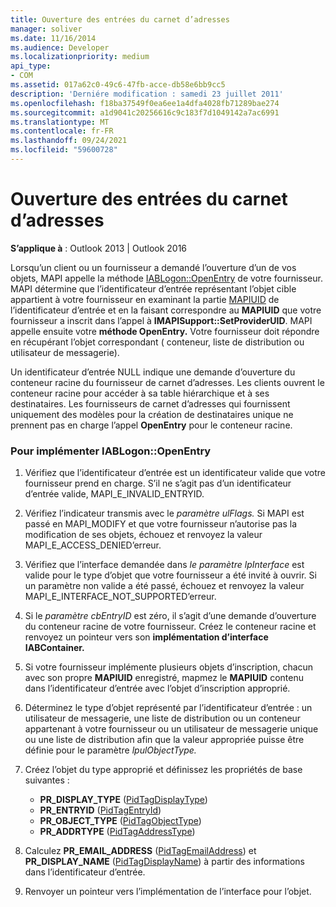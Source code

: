 ```yaml
---
title: Ouverture des entrées du carnet d’adresses
manager: soliver
ms.date: 11/16/2014
ms.audience: Developer
ms.localizationpriority: medium
api_type:
- COM
ms.assetid: 017a62c0-49c6-47fb-acce-db58e6bb9cc5
description: 'Derniére modification : samedi 23 juillet 2011'
ms.openlocfilehash: f18ba37549f0ea6ee1a4dfa4028fb71289bae274
ms.sourcegitcommit: a1d9041c20256616c9c183f7d1049142a7ac6991
ms.translationtype: MT
ms.contentlocale: fr-FR
ms.lasthandoff: 09/24/2021
ms.locfileid: "59600728"
---
```

# <a name="opening-address-book-entries"></a>Ouverture des entrées du carnet d’adresses

**S’applique à** : Outlook 2013 | Outlook 2016 
  
Lorsqu’un client ou un fournisseur a demandé l’ouverture d’un de vos objets, MAPI appelle la méthode [IABLogon::OpenEntry](iablogon-openentry.md) de votre fournisseur. MAPI détermine que l’identificateur d’entrée représentant l’objet cible appartient à votre fournisseur en examinant la partie [MAPIUID](mapiuid.md) de l’identificateur d’entrée et en la faisant correspondre au **MAPIUID** que votre fournisseur a inscrit dans l’appel à **IMAPISupport::SetProviderUID**. MAPI appelle ensuite votre **méthode OpenEntry.** Votre fournisseur doit répondre en récupérant l’objet correspondant ( conteneur, liste de distribution ou utilisateur de messagerie). 
  
Un identificateur d’entrée NULL indique une demande d’ouverture du conteneur racine du fournisseur de carnet d’adresses. Les clients ouvrent le conteneur racine pour accéder à sa table hiérarchique et à ses destinataires. Les fournisseurs de carnet d’adresses qui fournissent uniquement des modèles pour la création de destinataires unique ne prennent pas en charge l’appel **OpenEntry** pour le conteneur racine. 
  
### <a name="to-implement-iablogonopenentry"></a>Pour implémenter IABLogon::OpenEntry
  
1. Vérifiez que l’identificateur d’entrée est un identificateur valide que votre fournisseur prend en charge. S’il ne s’agit pas d’un identificateur d’entrée valide, MAPI_E_INVALID_ENTRYID. 
    
2. Vérifiez l’indicateur transmis avec le _paramètre ulFlags._ Si MAPI est passé en MAPI_MODIFY et que votre fournisseur n’autorise pas la modification de ses objets, échouez et renvoyez la valeur MAPI_E_ACCESS_DENIED’erreur. 
    
3. Vérifiez que l’interface demandée dans  _le paramètre lpInterface_ est valide pour le type d’objet que votre fournisseur a été invité à ouvrir. Si un paramètre non valide a été passé, échouez et renvoyez la valeur MAPI_E_INTERFACE_NOT_SUPPORTED’erreur. 
    
4. Si le  _paramètre cbEntryID_ est zéro, il s’agit d’une demande d’ouverture du conteneur racine de votre fournisseur. Créez le conteneur racine et renvoyez un pointeur vers son **implémentation d’interface IABContainer.** 
    
5. Si votre fournisseur implémente plusieurs objets d’inscription, chacun avec son propre **MAPIUID** enregistré, mapmez le **MAPIUID** contenu dans l’identificateur d’entrée avec l’objet d’inscription approprié. 
    
6. Déterminez le type d’objet représenté par l’identificateur d’entrée : un utilisateur de messagerie, une liste de distribution ou un conteneur appartenant à votre fournisseur ou un utilisateur de messagerie unique ou une liste de distribution afin que la valeur appropriée puisse être définie pour le paramètre _lpulObjectType._ 
    
7. Créez l’objet du type approprié et définissez les propriétés de base suivantes :
    
    - **PR_DISPLAY_TYPE** ([PidTagDisplayType](pidtagdisplaytype-canonical-property.md))
    - **PR_ENTRYID** ([PidTagEntryId](pidtagentryid-canonical-property.md))
    - **PR_OBJECT_TYPE** ([PidTagObjectType](pidtagobjecttype-canonical-property.md))
    - **PR_ADDRTYPE** ([PidTagAddressType](pidtagaddresstype-canonical-property.md))
    
8. Calculez **PR_EMAIL_ADDRESS** ([PidTagEmailAddress](pidtagemailaddress-canonical-property.md)) et **PR_DISPLAY_NAME** ([PidTagDisplayName](pidtagdisplayname-canonical-property.md)) à partir des informations dans l’identificateur d’entrée.
    
9. Renvoyer un pointeur vers l’implémentation de l’interface pour l’objet. 
    

